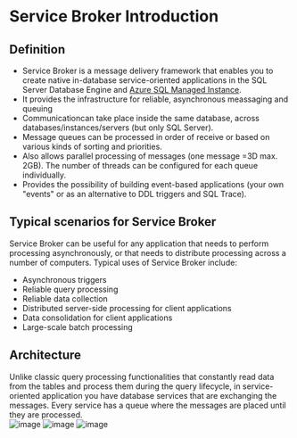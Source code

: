 <!-- Space: CCMSFT -->
<!-- Parent: Knowledge Center -->
<!-- Parent: Service Broker -->
<!-- Title: Introduction -->

# Service Broker Introduction
## Definition
* Service Broker is a message delivery framework that enables you to create native in-database service-oriented applications in the SQL Server Database Engine and [Azure SQL Managed Instance](https://docs.microsoft.com/en-us/azure/azure-sql/managed-instance/transact-sql-tsql-differences-sql-server#service-broker).
* It provides the infrastructure for reliable, asynchronous meassaging and queuing
* Communicationcan take place inside the same database, across databases/instances/servers (but only SQL Server).
* Message queues can be processed in order of receive or based on various kinds of sorting and priorities.
* Also allows parallel processing of messages (one message =3D max. 2GB). The number of threads can be configured for each queue individually.
* Provides the possibility of building event-based applications (your own "events" or as an alternative to DDL triggers and SQL Trace).

## Typical scenarios for Service Broker
Service Broker can be useful for any application that needs to perform processing asynchronously, or that needs to distribute processing across a number of computers. Typical uses of Service Broker include:

* Asynchronous triggers
* Reliable query processing
* Reliable data collection
* Distributed server-side processing for client applications
* Data consolidation for client applications
* Large-scale batch processing

## Architecture
Unlike classic query processing functionalities that constantly read data from the tables and process them during the query lifecycle, in service-oriented application you have database services that are exchanging the messages. Every service has a queue where the messages are placed until they are processed.
<br/>
![image](https://user-images.githubusercontent.com/85419575/138928786-c3cffa0c-6f82-4c4e-880e-efd12c2d6865.png)
![image](https://user-images.githubusercontent.com/85419575/138929011-2528664b-3061-4078-940c-091624e6b029.png)
![image](https://user-images.githubusercontent.com/85419575/138929098-cd14c6dc-b576-46a6-b2c7-913768e9b9c1.png)
